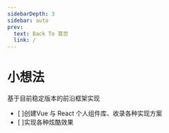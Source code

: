 ```yaml
---
sidebarDepth: 3
sidebar: auto
prev:
  text: Back To 首页
  link: /
---
```





# 小想法

基于目前稳定版本的前沿框架实现
- [ ]创建Vue 与 React 个人组件库、收录各种实现方案
- [ ]实现各种炫酷效果
